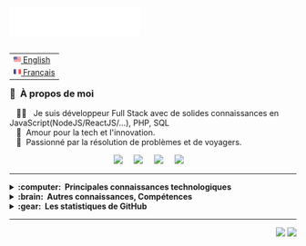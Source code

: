 <img src="images/svg/header_fr.svg"></img>

<table align="right">
 <tr><td><a href="README.md"><img src="images/us-flag.png" height="13"> English</a></td></tr>
 <tr><td><a href="README_fr.md"><img src="images/fr-flag.png" height="13"> Français</a></td></tr>
</table>

### :space_invader: &nbsp;À propos de moi

&nbsp;&nbsp;&nbsp;:technologist: &nbsp; Je suis développeur Full Stack avec de solides connaissances en JavaScript(NodeJS/ReactJS/...), PHP, SQL\
&nbsp;&nbsp;&nbsp;:seedling: &nbsp;Amour pour la tech et l'innovation.\
&nbsp;&nbsp;&nbsp;:heartbeat: &nbsp;Passionné par la résolution de problèmes et de voyagers.

<p align="center">
  <a href="mailto:zouiten.issam@gmail.com?subject=to%20Zouiten%20Issam"><img src="https://img.shields.io/badge/gmail-%23D14836.svg?&style=for-the-badge&logo=gmail&logoColor=white" /></a>&nbsp;&nbsp;&nbsp;&nbsp;
  <a href="https://www.facebook.com/issam.zouiten"><img src="https://img.shields.io/badge/facebook-%233B5998.svg?&style=for-the-badge&logo=facebook&logoColor=white" /></a>&nbsp;&nbsp;&nbsp;&nbsp;
  <a href="https://www.instagram.com/issam_zouiten/"><img src="https://img.shields.io/badge/instagram-%23dc2743.svg?&style=for-the-badge&logo=instagram&logoColor=white" /></a>&nbsp;&nbsp;&nbsp;&nbsp;
  <a href="https://www.linkedin.com/in/issam-zouiten/"><img src="https://img.shields.io/badge/linkedin-%230077B5.svg?&style=for-the-badge&logo=linkedin&logoColor=white" /></a>&nbsp;&nbsp;&nbsp;&nbsp;

</p>

<hr/>

<details>
  <summary><b>:computer: &nbsp;Principales connaissances technologiques</b></summary>
  <br/>

  <img alt="React" src="https://img.shields.io/badge/-React-45b8d8?style=flat-square&logo=react&logoColor=white" />
  <img alt="Next js" src="https://img.shields.io/badge/-Next-000?style=flat-square&logo=Next.js&logoColor=white" />
  <img alt="React Native" src="https://img.shields.io/badge/React_Native-20232A?style=flat&logo=react&logoColor=61DAFB" />
  <img alt="Typescript" src="https://img.shields.io/badge/-Typescript-2E72BB?style=flat-square&logo=typescript&logoColor=white" />
  <img alt="JavaScript" src="https://img.shields.io/badge/javascript%20-%23323330.svg?&style=flat-square&logo=javascript&logoColor=%23F7DF1E"/>
  <img alt="Nodejs" src="https://img.shields.io/badge/-Nodejs-43853d?style=flat-square&logo=Node.js&logoColor=white" />

</details>

<details>
  <summary><b>:brain: &nbsp;Autres connaissances, Compétences</b></summary>
  <br/>

### Code

  <p>
    <img alt="Redux" src="https://img.shields.io/badge/Redux-593D88?style=for-the-badge&logo=redux&logoColor=white" />
    <img alt="Mongo DB" src="https://img.shields.io/badge/MongoDB-4EA94B?style=for-the-badge&logo=mongodb&logoColor=white" />
    <img alt="Mysql" src="https://img.shields.io/badge/MySQL-00000F?style=for-the-badge&logo=mysql&logoColor=white" />
    <img alt="React Native" src="https://img.shields.io/badge/React_Native-20232A?style=for-the-badge&logo=react&logoColor=61DAFB" />
    <img alt="Express js" src="https://img.shields.io/badge/Express.js-404D59?style=for-the-badge" />
    <img alt="PHP" src="https://img.shields.io/badge/PHP-777BB4?style=for-the-badge&logo=php&logoColor=white" />
    <img alt="git" src="https://img.shields.io/badge/-Git-F05032?style=for-the-badge&logo=git&logoColor=white" />
    <img alt="Tailwind css" src="https://img.shields.io/badge/Tailwind_CSS-38B2AC?style=for-the-badge&logo=tailwind-css&logoColor=white" />
    <img alt="Bootstrap" src="https://img.shields.io/badge/Bootstrap-563D7C?style=for-the-badge&logo=bootstrap&logoColor=white"/>
    <img alt="Material ui" src="https://img.shields.io/badge/Material--UI-0081CB?style=for-the-badge&logo=material-ui&logoColor=white" />
    <img alt="Styled Components" src="https://img.shields.io/badge/styled--components-DB7093?style=for-the-badge&logo=styled-           components&logoColor=white" />
    <img alt="C" src="https://img.shields.io/badge/c%20-%2300599C.svg?&style=for-the-badge&logo=c&logoColor=white"/>
   </p>
  
  ### Software
  
  <p>
    <img alt="Illustrator" src="https://img.shields.io/badge/Adobe%20Illustrator-FF9A00?style=for-the-badge&logo=adobe%20illustrator&logoColor=white" />
    <img alt="Photoshop" src="https://img.shields.io/badge/Adobe%20Photoshop-31A8FF?style=for-the-badge&logo=Adobe%20Photoshop&logoColor=black" />
    <img alt="Adobe XD" src="https://img.shields.io/badge/Adobe%20XD-470137?style=for-the-badge&logo=Adobe%20XD&logoColor=#FF61F6" />
    <img alt="Lightroom" src="https://img.shields.io/badge/Adobe%20Lightroom-31A8FF?style=for-the-badge&logo=Adobe%20Lightroom&logoColor=white" />
    <img alt="Figma" src="https://img.shields.io/badge/Figma-F24E1E?style=for-the-badge&logo=figma&logoColor=white" />
    <img alt="Canva" src="https://img.shields.io/badge/Canva-%2300C4CC.svg?&style=for-the-badge&logo=Canva&logoColor=white" />
  </p>
</details>

<details>
  <summary><b>:gear: &nbsp;Les statistiques de GitHub</b></summary>
 <br/>
    <p align="center">
        <img height="137px" src="https://github-readme-streak-stats.herokuapp.com/?user=issam-zouiten&hide_border=true&theme=nightowl" />
    </p>
    <p align="center">
        <img height="137px" src="https://github-readme-stats.vercel.app/api?username=issam-zouiten&hide_title=true&hide_border=true&show_icons=true&include_all_commits=true&count_private=true&line_height=21&theme=nightowl" /> 
        <!-- <img height="137px" src="https://github-readme-stats.vercel.app/api/top-langs/?username=issam-zouiten&hide=html&hide_title=true&hide_border=true&layout=compact&langs_count=8&theme=nightowl" /> -->
    </p>
</details>

<hr/>
<!-- 
<p align="center">
 <a href="https://ko-fi.com/X8X48056Q">
   <img src="https://ko-fi.com/img/githubbutton_sm.svg" alt="Buy Me a Coffee at ko-fi.com" data-canonical-src="https://ko-fi.com/img/githubbutton_sm.svg" style="max-width: 100%;">
 </a>
</p> -->

<p align="right">
<img src="https://komarev.com/ghpvc/?username=issam-zouiten&style=plastic&label=Views"><img>
<img src="https://badges.pufler.dev/visits/issam-zouiten/issam-zouiten?color=black&logo=github" />
</p>
